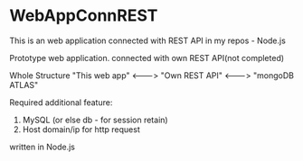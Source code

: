 # WebAppConnREST
This is an web application connected with REST API in my repos - Node.js

Prototype web application. connected with own REST API(not completed)

Whole Structure
"This web app" <---> "Own REST API" <---> "mongoDB ATLAS"

Required additional feature:
 1. MySQL (or else db - for session retain)
 2. Host domain/ip for http request

written in Node.js
